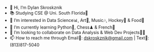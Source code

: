 - 👋 Hi, I’m Dylan Skroskznik 
- 📚 Studying CSE @ Uni. South Florida🐂
- 👀 I’m interested in Data Science📊, Art🎨, Music🎶, Hockey🏒 & Food🥩
- 🌱 I’m currently learning Python🐍, Chess♟ & French🥖 
- 💞️ I’m looking to collaborate on Data Analysis & Web Dev Projects👨‍💻
- 📫 How to reach me through Email📧: dskroskznik@gmail.com | Text📲: (813)817-5040

<!---
dskroskznik/dskroskznik is a ✨ special ✨ repository because its `README.md` (this file) appears on your GitHub profile.
You can click the Preview link to take a look at your changes.
--->

